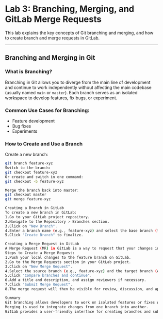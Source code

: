 # Lab 3: Branching, Merging, and GitLab Merge Requests
This lab explains the key concepts of Git branching and merging, and how to create branch and merge requests in GitLab.

---
## Branching and Merging in Git
### What is Branching?
Branching in Git allows you to diverge from the main line of development and continue to work independently without affecting the main codebase (usually named `main` or `master`). Each branch serves as an isolated workspace to develop features, fix bugs, or experiment.

### Common Use Cases for Branching:
- Feature development
- Bug fixes
- Experiments

### How to Create and Use a Branch
Create a new branch:
```bash
git branch feature-xyz
Switch to the branch:
git checkout feature-xyz
Or create and switch in one command:
git checkout -b feature-xyz

Merge the branch back into master:
git checkout master
git merge feature-xyz

Creating a Branch in GitLab
To create a new branch in GitLab:
1.Go to your GitLab project repository.
2.Navigate to the Repository > Branches section.
3.Click on "New Branch".
4.Enter a branch name (e.g., feature-xyz) and select the base branch (typically main or master).
5.Click "Create Branch" to finalize.

Creating a Merge Request in GitLab
A Merge Request (MR) in GitLab is a way to request that your changes in one branch (e.g., feature-xyz) be merged into another (e.g., main).
Steps to Create a Merge Request:
1.Push your local changes to the feature branch on GitLab.
2.Go to the Merge Requests section in your GitLab project.
3.Click on "New Merge Request".
4.Select the source branch (e.g., feature-xyz) and the target branch (e.g., main).
5.Click "Compare branches and continue".
6.Add a title and description, and assign reviewers if necessary.
7.Click "Submit Merge Request".
8.The merge request will then be visible for review, discussion, and approval by team members.

Summary
Git branching allows developers to work on isolated features or fixes without affecting the main project.
Merging is used to integrate changes from one branch into another.
GitLab provides a user-friendly interface for creating branches and submitting merge requests, simplifying team collaboration and code review workflows.
